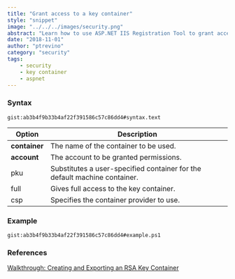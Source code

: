 ```yaml
---
title: "Grant access to a key container"
style: "snippet"
image: "../../../images/security.png"
abstract: "Learn how to use ASP.NET IIS Registration Tool to grant access to a RSA key container."
date: "2018-11-01"
author: "ptrevino"
category: "security"
tags:
    - security
    - key container
    - aspnet
---
```


<!-- start:abstract -->

### Syntax

`gist:ab3b4f9b33b4af22f391586c57c86dd4#syntax.text`

| Option         | Description                                                               |
| -------------- | ------------------------------------------------------------------------- |
| **container**  | The name of the container to be used.                                     |
| **account**    | The account to be granted permissions.                                    |
| pku            | Substitutes a user-specified container for the default machine container. |
| full           | Gives full access to the key container.                                   |   
| csp <provider> | Specifies the container provider to use.                                  |

<!-- end:abstract -->

### Example

`gist:ab3b4f9b33b4af22f391586c57c86dd4#example.ps1`

### References
[Walkthrough: Creating and Exporting an RSA Key Container](https://msdn.microsoft.com/en-us/library/2w117ede.aspx)
